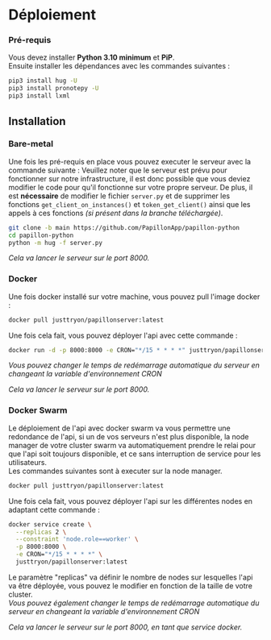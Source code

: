 # Déploiement
### Pré-requis

Vous devez installer **Python 3.10 minimum** et **PiP**.<br/>
Ensuite installer les dépendances avec les commandes suivantes :

```sh
pip3 install hug -U
pip3 install pronotepy -U
pip3 install lxml
```

## Installation
### Bare-metal
Une fois les pré-requis en place vous pouvez executer le serveur avec la commande suivante :
Veuillez noter que le serveur est prévu pour fonctionner sur notre infrastructure, il est donc possible que vous deviez modifier le code pour qu'il fonctionne sur votre propre serveur. De plus, il est **nécessaire** de modifier le fichier `server.py` et de supprimer les fonctions `get_client_on_instances()` et `token_get_client()` ainsi que les appels à ces fonctions *(si présent dans la branche téléchargée)*.
```sh
git clone -b main https://github.com/PapillonApp/papillon-python
cd papillon-python
python -m hug -f server.py
```
*Cela va lancer le serveur sur le port 8000.*

### Docker 
Une fois docker installé sur votre machine, vous pouvez pull l'image docker : 
```sh
docker pull justtryon/papillonserver:latest
```
Une fois cela fait, vous pouvez déployer l'api avec cette commande : 
```sh
docker run -d -p 8000:8000 -e CRON="*/15 * * * *" justtryon/papillonserver:latest
```
*Vous pouvez changer le temps de redémarrage automatique du serveur en changeant la variable d'environnement CRON*

*Cela va lancer le serveur sur le port 8000.*

### Docker Swarm
Le déploiement de l'api avec docker swarm va vous permettre une redondance de l'api, si un de vos serveurs n'est plus disponible, la node manager de votre cluster swarm va automatiquement prendre le relai pour que l'api soit toujours disponible, et ce sans interruption de service pour les utilisateurs.<br/>
Les commandes suivantes sont à executer sur la node manager.
```sh
docker pull justtryon/papillonserver:latest
```
Une fois cela fait, vous pouvez déployer l'api sur les différentes nodes en adaptant cette commande : 

```sh
docker service create \
  --replicas 2 \
  --constraint 'node.role==worker' \
  -p 8000:8000 \
  -e CRON="*/15 * * * *" \
  justtryon/papillonserver:latest

```
Le paramètre "replicas" va définir le nombre de nodes sur lesquelles l'api va être déployée, vous pouvez le modifier en fonction de la taille de votre cluster.<br/>
*Vous pouvez également changer le temps de redémarrage automatique du serveur en changeant la variable d'environnement CRON*

*Cela va lancer le serveur sur le port 8000, en tant que service docker.*
